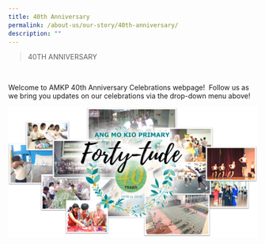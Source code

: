 ```yaml
---
title: 40th Anniversary
permalink: /about-us/our-story/40th-anniversary/
description: ""
---
```

> 40TH ANNIVERSARY


 

Welcome to AMKP 40th Anniversary Celebrations webpage!  Follow us as we bring you updates on our celebrations via the drop-down menu above!

![](/images/About%20Us/40th%20Anniversary/Coverpic_New.png)